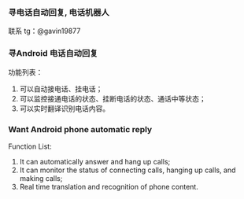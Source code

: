### 寻电话自动回复, 电话机器人

联系 tg：@gavin19877

### 寻Android 电话自动回复

功能列表：

1. 可以自动接电话、挂电话；
2. 可以监控接通电话的状态、挂断电话的状态、通话中等状态；
3. 可以实时翻译识别电话内容。

### Want Android phone automatic reply

Function List:

1. It can automatically answer and hang up calls;
2. It can monitor the status of connecting calls, hanging up calls, and making calls;
3. Real time translation and recognition of phone content.
